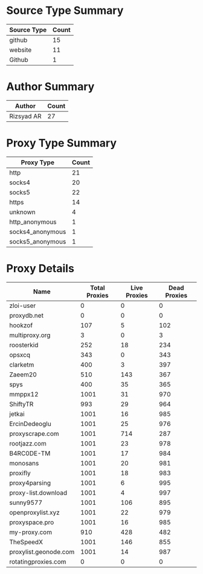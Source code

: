 # Source Type Summary

| Source Type | Count |
|-------------|-------|
| github | 15 |
| website | 11 |
| Github | 1 |


# Author Summary

| Author | Count |
|--------|-------|
| Rizsyad AR | 27 |


# Proxy Type Summary

| Proxy Type | Count |
|------------|-------|
| http | 21 |
| socks4 | 20 |
| socks5 | 22 |
| https | 14 |
| unknown | 4 |
| http_anonymous | 1 |
| socks4_anonymous | 1 |
| socks5_anonymous | 1 |


# Proxy Details

| Name | Total Proxies | Live Proxies | Dead Proxies |
|------|---------------|--------------|---------------|
| zloi-user | 0 | 0 | 0 |
| proxydb.net | 0 | 0 | 0 |
| hookzof | 107 | 5 | 102 |
| multiproxy.org | 3 | 0 | 3 |
| roosterkid | 252 | 18 | 234 |
| opsxcq | 343 | 0 | 343 |
| clarketm | 400 | 3 | 397 |
| Zaeem20 | 510 | 143 | 367 |
| spys | 400 | 35 | 365 |
| mmppx12 | 1001 | 31 | 970 |
| ShiftyTR | 993 | 29 | 964 |
| jetkai | 1001 | 16 | 985 |
| ErcinDedeoglu | 1001 | 25 | 976 |
| proxyscrape.com | 1001 | 714 | 287 |
| rootjazz.com | 1001 | 23 | 978 |
| B4RC0DE-TM | 1001 | 17 | 984 |
| monosans | 1001 | 20 | 981 |
| proxifly | 1001 | 18 | 983 |
| proxy4parsing | 1001 | 6 | 995 |
| proxy-list.download | 1001 | 4 | 997 |
| sunny9577 | 1001 | 106 | 895 |
| openproxylist.xyz | 1001 | 22 | 979 |
| proxyspace.pro | 1001 | 16 | 985 |
| my-proxy.com | 910 | 428 | 482 |
| TheSpeedX | 1001 | 146 | 855 |
| proxylist.geonode.com | 1001 | 14 | 987 |
| rotatingproxies.com | 0 | 0 | 0 |

